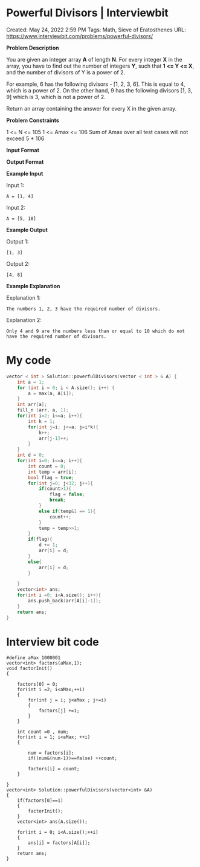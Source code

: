 # Powerful Divisors | Interviewbit

Created: May 24, 2022 2:59 PM
Tags: Math, Sieve of Eratosthenes
URL: https://www.interviewbit.com/problems/powerful-divisors/

**Problem Description**

You are given an integer array **A** of length **N**.
 For every integer **X** in the array, you have to find out the number of integers **Y**, such that **1 <= Y <= X**, and the number of divisors of Y is a power of 2.

For example, 6 has the following divisors - [1, 2, 3, 6]. This is equal to 4, which is a power of 2.
 On the other hand, 9 has the following divisors [1, 3, 9] which is 3, which is not a power of 2.

Return an array containing the answer for every X in the given array.

**Problem Constraints**

1 <= N <= 105
 1 <= Amax <= 106
 Sum of Amax over all test cases will not exceed 5 * 106

**Input Format**

**Output Format**

**Example Input**

Input 1:

```
A = [1, 4]

```

Input 2:

```
A = [5, 10]

```

**Example Output**

Output 1:

```
[1, 3]

```

Output 2:

```
[4, 8]

```

**Example Explanation**

Explanation 1:

```
The numbers 1, 2, 3 have the required number of divisors.
```

Explanation 2:

```
Only 4 and 9 are the numbers less than or equal to 10 which do not have the required number of divisors.

```

# My code

```cpp
vector < int > Solution::powerfulDivisors(vector < int > & A) {
    int a = 1;
    for (int i = 0; i < A.size(); i++) {
        a = max(a, A[i]);
    }
    int arr[a];
    fill_n (arr, a, 1);
    for(int i=2; i<=a; i++){
        int k = 1;
        for(int j=i; j<=a; j=i*k){
            k++;
            arr[j-1]++;
        }
    }
    int d = 0;
    for(int i=0; i<=a; i++){
        int count = 0;
        int temp = arr[i];
        bool flag = true;
        for(int j=0; j<32; j++){
            if(count>1){
                flag = false;
                break;
            }
            else if(temp&1 == 1){
                count++;
            }
            temp = temp>>1;
        }
        if(flag){
            d += 1;
            arr[i] = d;
        }
        else{
            arr[i] = d;
        }

    }
    vector<int> ans;
    for(int i =0; i<A.size(); i++){
        ans.push_back(arr[A[i]-1]);
    }
    return ans;
}
```

# Interview bit code

```
#define aMax 1000001
vector<int> factors(aMax,1);
void factorInit()
{

    factors[0] = 0;
    for(int i =2; i<aMax;++i)
    {
        for(int j = i; j<aMax ; j+=i)
        {
            factors[j] +=1;
        }
    }

    int count =0 , num;
    for(int i = 1; i<aMax; ++i)
    {

        num = factors[i];
        if((num&(num-1))==false) ++count;

        factors[i] = count;
    }

}
vector<int> Solution::powerfulDivisors(vector<int> &A)
{
    if(factors[0]==1)
    {
        factorInit();
    }
    vector<int> ans(A.size());

    for(int i = 0; i<A.size();++i)
    {
        ans[i] = factors[A[i]];
    }
    return ans;
}
```
